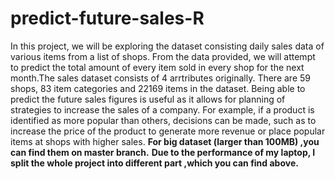 # predict-future-sales-R
In this project, we will be exploring the dataset consisting daily sales data of various items from a list of shops. From the data provided, we will attempt to predict the total amount of every item sold in every shop for the next month.The sales dataset consists of 4 arrtributes originally. There are 59 shops, 83 item categories
and 22169 items in the dataset.
Being able to predict the future sales figures is useful as it allows for planning of strategies to increase the sales of a company. For example, if a product is identified as more popular than others, decisions can be made, such as to increase the price of the product to generate more revenue or place popular items at shops with higher sales.
**For big dataset (larger than 100MB) ,you can find them on master branch.**
**Due to the performance of my laptop, I split the whole project into different part ,which you can find above.**
